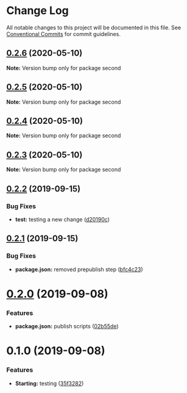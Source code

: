 # Change Log

All notable changes to this project will be documented in this file.
See [Conventional Commits](https://conventionalcommits.org) for commit guidelines.

## [0.2.6](https://github.com/vgrados2/angular-mono/compare/second@0.2.5...second@0.2.6) (2020-05-10)

**Note:** Version bump only for package second





## [0.2.5](https://github.com/vgrados2/angular-mono/compare/second@0.2.4...second@0.2.5) (2020-05-10)

**Note:** Version bump only for package second





## [0.2.4](https://github.com/vgrados2/angular-mono/compare/second@0.2.3...second@0.2.4) (2020-05-10)

**Note:** Version bump only for package second





## [0.2.3](https://github.com/vgrados2/angular-mono/compare/second@0.2.2...second@0.2.3) (2020-05-10)

**Note:** Version bump only for package second






## [0.2.2](https://github.com/izifortune/angular-mono/compare/second@0.2.1...second@0.2.2) (2019-09-15)


### Bug Fixes

* **test:** testing a new change ([d20190c](https://github.com/izifortune/angular-mono/commit/d20190c))





## [0.2.1](https://github.com/izifortune/angular-mono/compare/second@0.2.0...second@0.2.1) (2019-09-15)


### Bug Fixes

* **package.json:** removed prepublish step ([bfc4c23](https://github.com/izifortune/angular-mono/commit/bfc4c23))





# [0.2.0](https://github.com/izifortune/angular-mono/compare/second@0.1.0...second@0.2.0) (2019-09-08)


### Features

* **package.json:** publish scripts ([02b55de](https://github.com/izifortune/angular-mono/commit/02b55de))





# 0.1.0 (2019-09-08)


### Features

* **Starting:** testing ([35f3282](https://github.com/izifortune/angular-mono/commit/35f3282))
